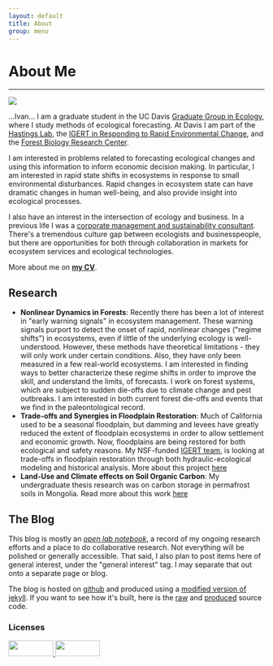 ```yaml
---
layout: default
title: About
group: menu
---
```


# About Me #
- - -

![](http://dl.dropbox.com/u/3356641/blogstuff/blogpic.jpg)

...Ivan... I am a graduate student in the UC Davis [Graduate Group in Ecology](http://ecology.ucdavis.edu), where I study methods of ecological forecasting. At Davis I am part of the [Hastings Lab](http://two.ucdavis.edu/~me/), the [IGERT in Responding to Rapid Environmental Change](reach.ucdavis.edu), and the [Forest Biology Research Center](http://forestbiology.ucdavis.edu/).

I am interested in problems related to forecasting ecological changes and using this information to inform economic decision making. In particular, I am interested in rapid state shifts in ecosystems in response to small environmental disturbances. Rapid changes in ecosystem state can have dramatic changes in human well-being, and also provide insight into ecological processes.

I also have an interest in the intersection of ecology and business. In a previous life I was a [corporate management and sustainability consultant](http://www.greenorder.com). There's a tremendous culture gap between ecologists and businesspeople, but there are opportunities for both through collaboration in markets for ecosystem services and ecological technologies.

More about me on **[my CV](http://dl.dropbox.com/u/3356641/blogstuff/Noam%20Ross%20CV.pdf)**.

## Research


 - **Nonlinear Dynamics in Forests**: Recently there has been a lot of interest in "early warning signals" in ecosystem management. These warning signals purport to detect the onset of rapid, nonlinear changes ("regime shifts") in ecosystems, even if little of the underlying ecology is well-understood. However, these methods have theoretical limitations - they will only work under certain conditions. Also, they have only been measured in a few real-world ecosystems.  I am interested in finding ways to better characterize these regime shifts in order to improve the skill, and understand the limits, of forecasts.  I work on forest systems, which are subject to sudden die-offs due to climate change and pest outbreaks.  I am interested in both current forest die-offs and events that we find in the paleontological record.
 - **Trade-offs and Synergies in Floodplain Restoration**:  Much of California used to be a seasonal floodplain, but damming and levees have greatly reduced the extent of floodplain ecosystems in order to allow settlement and economic growth.  Now, floodplains are being restored for both ecological and safety reasons.  My NSF-funded [IGERT team](http://reach.ucdavis.edu/people/trainees.html), is looking at trade-offs in floodplain restoration through both hydraulic-ecological modeling and historical analysis.  More about this project [here](http://noamross.net/blog/2012/6/1/trade-offs-and-synergies-in-floodplain-management.html)
 - **Land-Use and Climate effects on Soil Organic Carbon**:  My undergraduate thesis research was on carbon storage in permafrost soils in Mongolia. Read more about this work [here](mongolia.html)

## The Blog


This blog is mostly an [*open lab notebook*](http://www.carlboettiger.info/archives/211), a record of my ongoing research efforts and a place to do collaborative research. Not everything will be polished or generally accessible. That said, I also plan to post items here of general interest, under the "general interest" tag. I may separate that out onto a separate page or blog.

The blog is hosted on [github](http://www.github.com) and produced using a [modified version of jekyll](http://github.com/dsanson/jekyll/tree/pandoc-ruby).  If you want to see how it's built, here is the  [raw](http://github.com/noamross/jekyll-site) and [produced](http://github.com/noamross/noamross.github.com) source code.

### Licenses ###

<a title="Creative Commons License 3.0" href="http://creativecommons.org/licenses/by/3.0/"><img class="graycale" src="http://i.creativecommons.org/l/by/3.0/88x31.png" width=88 height=31 /> </a>
<a title="Open Notebook Science, Selected Content, Delayed" alt="Open Notebook Science, Selected Content, Delayed" href="http://onsclaims.wikispaces.com/"><img class="grayscale" src="http://onsclaims.wikispaces.com/file/view/ons-sci2-icon.png" width=88 height=31>

<!-- -->